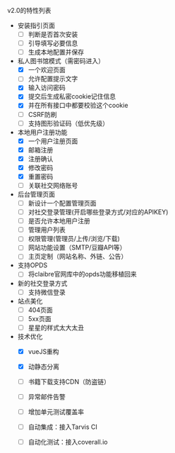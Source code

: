 v2.0的特性列表
* 安装指引页面
  - [ ] 判断是否首次安装
  - [ ] 引导填写必要信息
  - [ ] 生成本地配置并保存

* 私人图书馆模式（需密码进入）
  -  [x] 一个欢迎页面
  -  [ ] 允许配置提示文字
  -  [x] 输入访问密码
  -  [x] 提交后生成私密cookie记住信息
  -  [x] 并在所有接口中都要校验这个cookie
  -  [ ] CSRF防刷
  -  [ ] 支持图形验证码（低优先级）

* 本地用户注册功能
  -  [x] 一个用户注册页面
  -  [x] 邮箱注册
  -  [x] 注册确认
  -  [x] 修改密码
  -  [x] 重置密码
  -  [ ] 关联社交网络账号

* 后台管理页面
  -  [ ] 新设计一个配置管理页面
  -  [ ] 对社交登录管理(开启哪些登录方式/对应的APIKEY)
  -  [ ] 是否允许本地用户注册
  -  [ ] 管理用户列表
  -  [ ] 权限管理(管理员/上传/浏览/下载)
  -  [ ] 网站功能设置（SMTP/豆瓣API等）
  -  [ ] 主页定制（网站名称、外链、公告）

* 支持OPDS
  -  [ ] 将claibre官网库中的opds功能移植回来

* 新的社交登录方式
  -  [ ] 支持微信登录

* 站点美化
  -  [ ] 404页面
  -  [ ] 5xx页面
  -  [ ] 星星的样式太大太丑

* 技术优化
  -  [x] vueJS重构
  -  [x] 动静态分离
  -  [ ] 书籍下载支持CDN（防盗链）
  -  [ ] 异常邮件告警
  -  [ ] 增加单元测试覆盖率
  -  [ ] 自动集成：接入Tarvis CI
  -  [ ] 自动化测试：接入coverall.io

